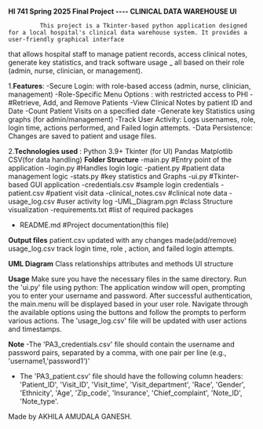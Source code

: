 **HI 741 Spring 2025 Final Project ---- CLINICAL DATA WAREHOUSE UI**

             This project is a Tkinter-based python application designed for a local hospital's clinical data warehouse system. It provides a user-friendly graphical interface 
   that allows hospital staff to manage patient records, access clinical notes, generate key statistics, and track software usage _ all based on their role
   (admin, nurse, clinician, or management).
   
   1.**Features**: 
-Secure Login: with role-based access (admin, nurse, clinician, management)
-Role-Specific Menu Options : with restricted access to PHI
-#Retrieve, Add, and Remove Patients
-View Clinical Notes by patient ID and Date
-Count Patient Visits on a specified date
-Generate key Statistics using graphs (for admin/management)
-Track User Activity: Logs usernames, role, login time, actions performed, and Failed login attempts.
-Data Persistence: Changes are saved to patient and usage files.

   2.**Technologies used** :
   Python 3.9+
   Tkinter  (for UI)
   Pandas
   Matplotlib
   CSV(for data handling)
   **Folder Structure**
 -main.py               #Entry point of the application
 -login.py              #Handles login logic
 -patient.py            #patient data management logic
 -stats.py              #key statistics and Graphs
 -ui.py                 #Tkinter-based GUI application
 -credentials.csv       #sample login credentials
 -patient.csv           #patient visit data
 -clinical_notes.csv    #clinical note data 
 -usage_log.csv         #user activity log
 -UML_Diagram.pgn       #class Structure visualization
 -requirements.txt      #list of required packages
 - README.md            #Project documentation(this file)

 **Output files**
 patient.csv updated with any changes made(add/remove)
 usage_log.csv track login time, role , action, and failed login attempts.

**UML Diagram**
Class relationships 
attributes and methods
UI structure

**Usage**
Make sure you have the necessary files in the same directory.
Run the 'ui.py' file using python: 
The application window will open, prompting you to enter your username and password.
After successful authentication, the main.menu will be displayed based in your user role.
Navigate through the available options using the buttons and follow the prompts to perform various actions.
The 'usage_log.csv' file will be updated with user actions and timestamps.

**Note**
-The 'PA3_credentials.csv' file should contain the username and password pairs, separated by a comma, with one pair per line (e.g., 'username1,'password1')'
- The 'PA3_patient.csv' file should have the following column headers: 'Patient_ID', 'Visit_ID', 'Visit_time', 'Visit_department', 'Race', 'Gender', 'Ethnicity', 'Age', 'Zip_code', 'Insurance', 'Chief_complaint', 'Note_ID', 'Note_type'.

Made by AKHILA AMUDALA GANESH. 

   
